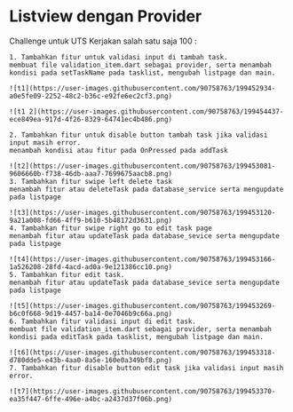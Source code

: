 # Listview dengan Provider

Challenge untuk UTS Kerjakan salah satu saja 100 :

    1. Tambahkan fitur untuk validasi input di tambah task.
    membuat file validation_item.dart sebagai provider, serta menambah kondisi pada setTaskName pada tasklist, mengubah listpage dan main.
    
    ![t1](https://user-images.githubusercontent.com/90758763/199452934-a0e5fe09-2252-48c2-b36c-e92fe6ec2cf3.png)
    
    ![t1 2](https://user-images.githubusercontent.com/90758763/199454437-ece849ea-917d-4f26-8329-64741ec4b486.png)

    2. Tambahkan fitur untuk disable button tambah task jika validasi input masih error.
    menambah kondisi atau fitur pada OnPressed pada addTask
    
    ![t2](https://user-images.githubusercontent.com/90758763/199453081-9606660b-f738-46db-aaa7-7699675aacb8.png)
    3. Tambahkan fitur swipe left delete task
    menambah fitur atau deleteTask pada database_service serta mengupdate pada listpage
    
    ![t3](https://user-images.githubusercontent.com/90758763/199453120-9a21a008-fd66-4ff9-b610-5b48172d3631.png)
    4. Tambahkan fitur swipe right go to edit task page
    menambah fitur atau updateTask pada database_sevice serta mengupdate pada listpage
    
    ![t4](https://user-images.githubusercontent.com/90758763/199453166-1a526208-28fd-4acd-ad0a-9e121386cc10.png)
    5. Tambahkan fitur edit task.
    menambah fitur atau updateTask pada database_sevice serta mengupdate pada listpage
    
    ![t5](https://user-images.githubusercontent.com/90758763/199453269-b6c0f668-9d19-4457-ba14-0e7046b9c66a.png)
    6. Tambahkan fitur validasi input di edit task.
    membuat file validation_item.dart sebagai provider, serta menambah kondisi pada editTask pada tasklist, mengubah listpage dan main.
    
    ![t6](https://user-images.githubusercontent.com/90758763/199453318-d780dde5-e43b-4aa0-8a5e-160e0a349bf8.png)
    7. Tambahkan fitur disable button edit task jika validasi input masih error.
    
    ![t7](https://user-images.githubusercontent.com/90758763/199453370-ea35f447-6ffe-496e-a4bc-a2437d37f06b.png)
